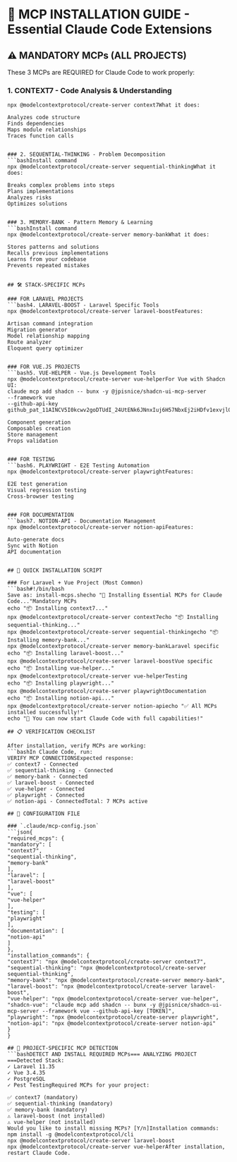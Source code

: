 # 🔌 MCP INSTALLATION GUIDE - Essential Claude Code Extensions

## ⚠️ MANDATORY MCPs (ALL PROJECTS)

These 3 MCPs are REQUIRED for Claude Code to work properly:

### 1. CONTEXT7 - Code Analysis & Understanding
```bashInstall command
npx @modelcontextprotocol/create-server context7What it does:

Analyzes code structure
Finds dependencies
Maps module relationships
Traces function calls


### 2. SEQUENTIAL-THINKING - Problem Decomposition
```bashInstall command
npx @modelcontextprotocol/create-server sequential-thinkingWhat it does:

Breaks complex problems into steps
Plans implementations
Analyzes risks
Optimizes solutions


### 3. MEMORY-BANK - Pattern Memory & Learning
```bashInstall command
npx @modelcontextprotocol/create-server memory-bankWhat it does:

Stores patterns and solutions
Recalls previous implementations
Learns from your codebase
Prevents repeated mistakes


## 🛠️ STACK-SPECIFIC MCPs

### FOR LARAVEL PROJECTS
```bash4. LARAVEL-BOOST - Laravel Specific Tools
npx @modelcontextprotocol/create-server laravel-boostFeatures:

Artisan command integration
Migration generator
Model relationship mapping
Route analyzer
Eloquent query optimizer


### FOR VUE.JS PROJECTS
```bash5. VUE-HELPER - Vue.js Development Tools
npx @modelcontextprotocol/create-server vue-helperFor Vue with Shadcn UI:
claude mcp add shadcn -- bunx -y @jpisnice/shadcn-ui-mcp-server 
--framework vue 
--github-api-key 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Features:

Component generation
Composables creation
Store management
Props validation


### FOR TESTING
```bash6. PLAYWRIGHT - E2E Testing Automation
npx @modelcontextprotocol/create-server playwrightFeatures:

E2E test generation
Visual regression testing
Cross-browser testing


### FOR DOCUMENTATION
```bash7. NOTION-API - Documentation Management
npx @modelcontextprotocol/create-server notion-apiFeatures:

Auto-generate docs
Sync with Notion
API documentation


## 🚀 QUICK INSTALLATION SCRIPT

### For Laravel + Vue Project (Most Common)
```bash#!/bin/bash
Save as: install-mcps.shecho "🔌 Installing Essential MCPs for Claude Code..."Mandatory MCPs
echo "📦 Installing context7..."
npx @modelcontextprotocol/create-server context7echo "📦 Installing sequential-thinking..."
npx @modelcontextprotocol/create-server sequential-thinkingecho "📦 Installing memory-bank..."
npx @modelcontextprotocol/create-server memory-bankLaravel specific
echo "📦 Installing laravel-boost..."
npx @modelcontextprotocol/create-server laravel-boostVue specific
echo "📦 Installing vue-helper..."
npx @modelcontextprotocol/create-server vue-helperTesting
echo "📦 Installing playwright..."
npx @modelcontextprotocol/create-server playwrightDocumentation
echo "📦 Installing notion-api..."
npx @modelcontextprotocol/create-server notion-apiecho "✅ All MCPs installed successfully!"
echo "🚀 You can now start Claude Code with full capabilities!"

## 📋 VERIFICATION CHECKLIST

After installation, verify MCPs are working:
```bashIn Claude Code, run:
VERIFY MCP CONNECTIONSExpected response:
✅ context7 - Connected
✅ sequential-thinking - Connected
✅ memory-bank - Connected
✅ laravel-boost - Connected
✅ vue-helper - Connected
✅ playwright - Connected
✅ notion-api - ConnectedTotal: 7 MCPs active

## 🔧 CONFIGURATION FILE

### `.claude/mcp-config.json`
```json{
"required_mcps": {
"mandatory": [
"context7",
"sequential-thinking",
"memory-bank"
],
"laravel": [
"laravel-boost"
],
"vue": [
"vue-helper"
],
"testing": [
"playwright"
],
"documentation": [
"notion-api"
]
},
"installation_commands": {
"context7": "npx @modelcontextprotocol/create-server context7",
"sequential-thinking": "npx @modelcontextprotocol/create-server sequential-thinking",
"memory-bank": "npx @modelcontextprotocol/create-server memory-bank",
"laravel-boost": "npx @modelcontextprotocol/create-server laravel-boost",
"vue-helper": "npx @modelcontextprotocol/create-server vue-helper",
"shadcn-vue": "claude mcp add shadcn -- bunx -y @jpisnice/shadcn-ui-mcp-server --framework vue --github-api-key [TOKEN]",
"playwright": "npx @modelcontextprotocol/create-server playwright",
"notion-api": "npx @modelcontextprotocol/create-server notion-api"
}
}

## 🎯 PROJECT-SPECIFIC MCP DETECTION
```bashDETECT AND INSTALL REQUIRED MCPs=== ANALYZING PROJECT ===Detected Stack:
✓ Laravel 11.35
✓ Vue 3.4.35
✓ PostgreSQL
✓ Pest TestingRequired MCPs for your project:

✅ context7 (mandatory)
✅ sequential-thinking (mandatory)
✅ memory-bank (mandatory)
⚠️ laravel-boost (not installed)
⚠️ vue-helper (not installed)
Would you like to install missing MCPs? [Y/n]Installation commands:
npm install -g @modelcontextprotocol/cli
npx @modelcontextprotocol/create-server laravel-boost
npx @modelcontextprotocol/create-server vue-helperAfter installation, restart Claude Code.
